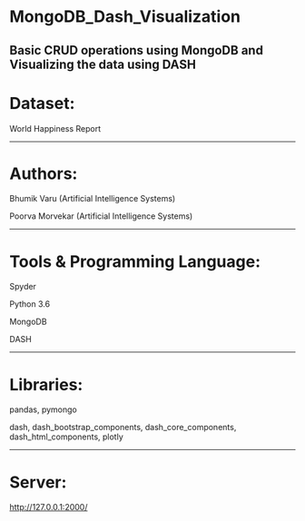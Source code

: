 # MongoDB_Dash_Visualization
 Basic CRUD operations using MongoDB and Visualizing the data using DASH
-----------------------------------------------------------------------------------
# Dataset:

World Happiness Report

-----------------------------------------------------------------------------------

# Authors:

Bhumik Varu (Artificial Intelligence Systems)

Poorva Morvekar (Artificial Intelligence Systems)

------------------------------------------------------------------------------------

# Tools & Programming Language:

Spyder

Python 3.6

MongoDB

DASH

--------------------------------------------------------------------------------------

# Libraries:

pandas, pymongo

dash, dash_bootstrap_components, dash_core_components, dash_html_components, plotly

-------------------------------------------------------------------------------------

# Server:

http://127.0.0.1:2000/
